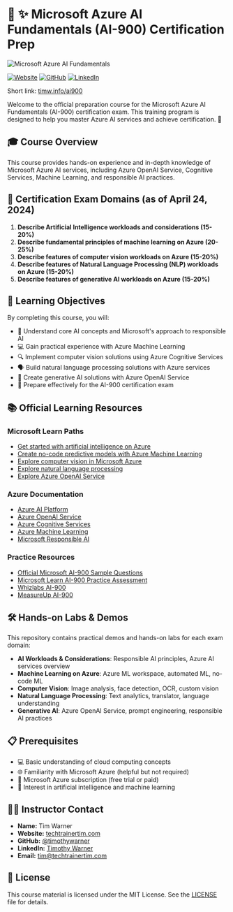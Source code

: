 # 🤖 ✨ Microsoft Azure AI Fundamentals (AI-900) Certification Prep

![Microsoft Azure AI Fundamentals](images/cover.png)

[![Website](https://img.shields.io/badge/Website-TechTrainerTim-blue)](https://techtrainertim.com) [![GitHub](https://img.shields.io/badge/GitHub-timothywarner-blue?logo=github)](https://github.com/timothywarner) [![LinkedIn](https://img.shields.io/badge/LinkedIn-TimothyWarner-blue?logo=linkedin)](https://www.linkedin.com/in/timothywarner)

Short link: [timw.info/ai900](https://github.com/timothywarner/ai900/)

Welcome to the official preparation course for the Microsoft Azure AI Fundamentals (AI-900) certification exam. This training program is designed to help you master Azure AI services and achieve certification. 🎯

## 🎓 Course Overview

This course provides hands-on experience and in-depth knowledge of Microsoft Azure AI services, including Azure OpenAI Service, Cognitive Services, Machine Learning, and responsible AI practices.

## 🎯 Certification Exam Domains (as of April 24, 2024)

1. **Describe Artificial Intelligence workloads and considerations (15-20%)**
2. **Describe fundamental principles of machine learning on Azure (20-25%)**
3. **Describe features of computer vision workloads on Azure (15-20%)**
4. **Describe features of Natural Language Processing (NLP) workloads on Azure (15-20%)**
5. **Describe features of generative AI workloads on Azure (15-20%)**

## 🎯 Learning Objectives

By completing this course, you will:
- 🚀 Understand core AI concepts and Microsoft's approach to responsible AI
- 💻 Gain practical experience with Azure Machine Learning
- 🔍 Implement computer vision solutions using Azure Cognitive Services
- 🗣️ Build natural language processing solutions with Azure services
- 🤖 Create generative AI solutions with Azure OpenAI Service
- 📝 Prepare effectively for the AI-900 certification exam

## 📚 Official Learning Resources

### Microsoft Learn Paths
- [Get started with artificial intelligence on Azure](https://docs.microsoft.com/en-us/learn/paths/get-started-with-artificial-intelligence-on-azure/)
- [Create no-code predictive models with Azure Machine Learning](https://docs.microsoft.com/en-us/learn/paths/create-no-code-predictive-models-azure-machine-learning/)
- [Explore computer vision in Microsoft Azure](https://docs.microsoft.com/en-us/learn/paths/explore-computer-vision-microsoft-azure/)
- [Explore natural language processing](https://docs.microsoft.com/en-us/learn/paths/explore-natural-language-processing/)
- [Explore Azure OpenAI Service](https://learn.microsoft.com/en-us/training/paths/explore-azure-openai/)

### Azure Documentation
- [Azure AI Platform](https://azure.microsoft.com/en-us/overview/ai-platform/)
- [Azure OpenAI Service](https://learn.microsoft.com/en-us/azure/ai-services/openai/)
- [Azure Cognitive Services](https://azure.microsoft.com/en-us/services/cognitive-services/)
- [Azure Machine Learning](https://docs.microsoft.com/en-us/azure/machine-learning/)
- [Microsoft Responsible AI](https://www.microsoft.com/en-us/ai/responsible-ai)

### Practice Resources
- [Official Microsoft AI-900 Sample Questions](https://learn.microsoft.com/credentials/certifications/resources/practice-assessments)
- [Microsoft Learn AI-900 Practice Assessment](https://learn.microsoft.com/credentials/certifications/azure-ai-fundamentals/practice/assessment?assessment-type=practice&assessmentId=26)
- [Whizlabs AI-900](https://www.whizlabs.com/microsoft-azure-certification-ai-900/)
- [MeasureUp AI-900](https://www.measureup.com/ai-900-microsoft-azure-ai-fundamentals.html)

## 🛠️ Hands-on Labs & Demos

This repository contains practical demos and hands-on labs for each exam domain:

- **AI Workloads & Considerations**: Responsible AI principles, Azure AI services overview
- **Machine Learning on Azure**: Azure ML workspace, automated ML, no-code ML
- **Computer Vision**: Image analysis, face detection, OCR, custom vision
- **Natural Language Processing**: Text analytics, translator, language understanding
- **Generative AI**: Azure OpenAI Service, prompt engineering, responsible AI practices

## 📋 Prerequisites

- 💻 Basic understanding of cloud computing concepts
- 🌐 Familiarity with Microsoft Azure (helpful but not required)
- 🔑 Microsoft Azure subscription (free trial or paid)
- 📝 Interest in artificial intelligence and machine learning

## 👨‍🏫 Instructor Contact

- **Name:** Tim Warner
- **Website:** [techtrainertim.com](https://techtrainertim.com)
- **GitHub:** [@timothywarner](https://github.com/timothywarner)
- **LinkedIn:** [Timothy Warner](https://linkedin.com/in/timothywarner)
- **Email:** [tim@techtrainertim.com](mailto:tim@techtrainertim.com)

## 💬 License

This course material is licensed under the MIT License. See the [LICENSE](LICENSE) file for details.
